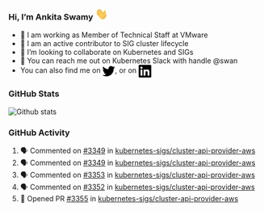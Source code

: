 ### Hi, I’m Ankita Swamy <img src="svg/wave.gif" width="25px"> 

- 💼 I am working as Member of Technical Staff at VMware
- 👀 I am an active contributor to SIG cluster lifecycle 
- 💞️ I’m looking to collaborate on Kubernetes and SIGs
- 💬 You can reach me out on Kubernetes Slack with handle @swan
- You can also find me on <a href="https://twitter.com/SwamyAnkita" target="blank"><img align="center" src="https://raw.githubusercontent.com/Ankitasw/Ankitasw/master/svg/twitter.svg" alt="Ankitasw" height="25" width="25" color="#1DA1f2" /></a>, or on <a href="https://www.linkedin.com/in/Ankitaswamy/" target="blank"><img align="center" src="https://raw.githubusercontent.com/Ankitasw/Ankitasw/master/svg/linkedin.svg" alt="Ankitasw" height="25" width="25" /></a>

### GitHub Stats
![Github stats](https://github-readme-stats.vercel.app/api?username=Ankitasw&count_private=true&show_icons=true&theme=tokyonight)

### GitHub Activity 
<!--START_SECTION:activity-->
1. 🗣 Commented on [#3349](https://github.com/kubernetes-sigs/cluster-api-provider-aws/issues/3349) in [kubernetes-sigs/cluster-api-provider-aws](https://github.com/kubernetes-sigs/cluster-api-provider-aws)
2. 🗣 Commented on [#3349](https://github.com/kubernetes-sigs/cluster-api-provider-aws/issues/3349) in [kubernetes-sigs/cluster-api-provider-aws](https://github.com/kubernetes-sigs/cluster-api-provider-aws)
3. 🗣 Commented on [#3353](https://github.com/kubernetes-sigs/cluster-api-provider-aws/issues/3353) in [kubernetes-sigs/cluster-api-provider-aws](https://github.com/kubernetes-sigs/cluster-api-provider-aws)
4. 🗣 Commented on [#3352](https://github.com/kubernetes-sigs/cluster-api-provider-aws/issues/3352) in [kubernetes-sigs/cluster-api-provider-aws](https://github.com/kubernetes-sigs/cluster-api-provider-aws)
5. 💪 Opened PR [#3355](https://github.com/kubernetes-sigs/cluster-api-provider-aws/pull/3355) in [kubernetes-sigs/cluster-api-provider-aws](https://github.com/kubernetes-sigs/cluster-api-provider-aws)
<!--END_SECTION:activity-->
